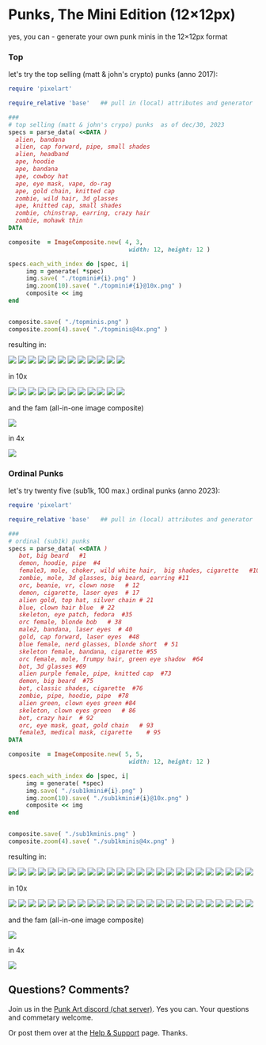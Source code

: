 # Punks, The Mini Edition (12×12px)

yes, you can - generate your own punk minis in the 12×12px format





### Top

let's try the top selling (matt & john's crypto) punks (anno 2017):


``` ruby
require 'pixelart'

require_relative 'base'   ## pull in (local) attributes and generator 

###
# top selling (matt & john's crypo) punks  as of dec/30, 2023
specs = parse_data( <<DATA )
  alien, bandana
  alien, cap forward, pipe, small shades
  alien, headband
  ape, hoodie
  ape, bandana
  ape, cowboy hat
  ape, eye mask, vape, do-rag
  ape, gold chain, knitted cap
  zombie, wild hair, 3d glasses
  ape, knitted cap, small shades
  zombie, chinstrap, earring, crazy hair
  zombie, mohawk thin
DATA

composite  = ImageComposite.new( 4, 3, 
                                  width: 12, height: 12 )

specs.each_with_index do |spec, i|
     img = generate( *spec)
     img.save( "./topmini#{i}.png" )
     img.zoom(10).save( "./topmini#{i}@10x.png" )
     composite << img
end


composite.save( "./topminis.png" )
composite.zoom(4).save( "./topminis@4x.png" )
```

resulting in:

![](i/topmini0.png)
![](i/topmini1.png)
![](i/topmini2.png)
![](i/topmini3.png)
![](i/topmini4.png)
![](i/topmini5.png)
![](i/topmini6.png)
![](i/topmini7.png)
![](i/topmini8.png)
![](i/topmini9.png)
![](i/topmini10.png)
![](i/topmini11.png)

in 10x

![](i/topmini0@10x.png)
![](i/topmini1@10x.png)
![](i/topmini2@10x.png)
![](i/topmini3@10x.png)
![](i/topmini4@10x.png)
![](i/topmini5@10x.png)
![](i/topmini6@10x.png)
![](i/topmini7@10x.png)
![](i/topmini8@10x.png)
![](i/topmini9@10x.png)
![](i/topmini10@10x.png)
![](i/topmini11@10x.png)



and the fam (all-in-one image composite)

![](i/topminis.png)

in 4x

![](i/topminis@4x.png)



### Ordinal Punks

let's try twenty five (sub1k, 100 max.) ordinal punks (anno 2023):

``` ruby
require 'pixelart'

require_relative 'base'   ## pull in (local) attributes and generator 

###
# ordinal (sub1k) punks  
specs = parse_data( <<DATA )
   bot, big beard   #1
   demon, hoodie, pipe  #4
   female3, mole, choker, wild white hair,  big shades, cigarette   #10 
   zombie, mole, 3d glasses, big beard, earring #11  
   orc, beanie, vr, clown nose   # 12
   demon, cigarette, laser eyes  # 17
   alien gold, top hat, silver chain # 21
   blue, clown hair blue  # 22 
   skeleton, eye patch, fedora  #35
   orc female, blonde bob   # 38
   male2, bandana, laser eyes  # 40
   gold, cap forward, laser eyes  #48
   blue female, nerd glasses, blonde short  # 51
   skeleton female, bandana, cigarette #55
   orc female, mole, frumpy hair, green eye shadow  #64
   bot, 3d glasses #69
   alien purple female, pipe, knitted cap  #73
   demon, big beard  #75
   bot, classic shades, cigarette  #76
   zombie, pipe, hoodie, pipe  #78 
   alien green, clown eyes green #84 
   skeleton, clown eyes green   # 86
   bot, crazy hair  # 92
   orc, eye mask, goat, gold chain   # 93
   female3, medical mask, cigarette    # 95
DATA

composite  = ImageComposite.new( 5, 5, 
                                  width: 12, height: 12 )

specs.each_with_index do |spec, i|
     img = generate( *spec)
     img.save( "./sub1kmini#{i}.png" )
     img.zoom(10).save( "./sub1kmini#{i}@10x.png" )
     composite << img
end


composite.save( "./sub1kminis.png" )
composite.zoom(4).save( "./sub1kminis@4x.png" )
```


resulting in:

![](i/sub1kmini0.png)
![](i/sub1kmini1.png)
![](i/sub1kmini2.png)
![](i/sub1kmini3.png)
![](i/sub1kmini4.png)
![](i/sub1kmini5.png)
![](i/sub1kmini6.png)
![](i/sub1kmini7.png)
![](i/sub1kmini8.png)
![](i/sub1kmini9.png)
![](i/sub1kmini10.png)
![](i/sub1kmini11.png)
![](i/sub1kmini12.png)
![](i/sub1kmini13.png)
![](i/sub1kmini14.png)
![](i/sub1kmini15.png)
![](i/sub1kmini16.png)
![](i/sub1kmini17.png)
![](i/sub1kmini18.png)
![](i/sub1kmini19.png)
![](i/sub1kmini20.png)
![](i/sub1kmini21.png)
![](i/sub1kmini22.png)
![](i/sub1kmini23.png)
![](i/sub1kmini24.png)


in 10x

![](i/sub1kmini0@10x.png)
![](i/sub1kmini1@10x.png)
![](i/sub1kmini2@10x.png)
![](i/sub1kmini3@10x.png)
![](i/sub1kmini4@10x.png)
![](i/sub1kmini5@10x.png)
![](i/sub1kmini6@10x.png)
![](i/sub1kmini7@10x.png)
![](i/sub1kmini8@10x.png)
![](i/sub1kmini9@10x.png)
![](i/sub1kmini10@10x.png)
![](i/sub1kmini11@10x.png)
![](i/sub1kmini12@10x.png)
![](i/sub1kmini13@10x.png)
![](i/sub1kmini14@10x.png)
![](i/sub1kmini15@10x.png)
![](i/sub1kmini16@10x.png)
![](i/sub1kmini17@10x.png)
![](i/sub1kmini18@10x.png)
![](i/sub1kmini19@10x.png)
![](i/sub1kmini20@10x.png)
![](i/sub1kmini21@10x.png)
![](i/sub1kmini22@10x.png)
![](i/sub1kmini23@10x.png)
![](i/sub1kmini24@10x.png)


and the fam (all-in-one image composite)

![](i/sub1kminis.png)

in 4x

![](i/sub1kminis@4x.png)




## Questions? Comments?

Join us in the [Punk Art discord (chat server)]( https://discord.gg/FE3HeXNKRa). Yes you can.
Your questions and commetary welcome.


Or post them over at the [Help & Support](https://github.com/geraldb/help) page. Thanks.

